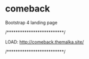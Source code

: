 # comeback
Bootstrap 4 landing page

/**************************/

LOAD: http://comeback.themalka.site/

/**************************/
